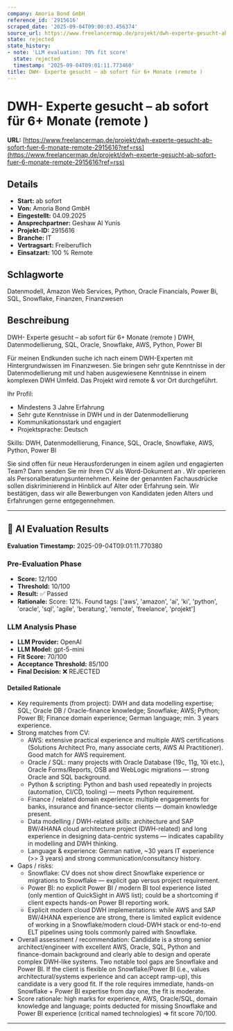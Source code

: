 ```yaml
---
company: Amoria Bond GmbH
reference_id: '2915616'
scraped_date: '2025-09-04T09:00:03.456374'
source_url: https://www.freelancermap.de/projekt/dwh-experte-gesucht-ab-sofort-fuer-6-monate-remote-2915616?ref=rss
state: rejected
state_history:
- note: 'LLM evaluation: 70% fit score'
  state: rejected
  timestamp: '2025-09-04T09:01:11.773460'
title: DWH- Experte gesucht – ab sofort für 6+ Monate (remote )
---
```



# DWH- Experte gesucht – ab sofort für 6+ Monate (remote )
**URL:** [https://www.freelancermap.de/projekt/dwh-experte-gesucht-ab-sofort-fuer-6-monate-remote-2915616?ref=rss](https://www.freelancermap.de/projekt/dwh-experte-gesucht-ab-sofort-fuer-6-monate-remote-2915616?ref=rss)
## Details
- **Start:** ab sofort
- **Von:** Amoria Bond GmbH
- **Eingestellt:** 04.09.2025
- **Ansprechpartner:** Geshaw Al Yunis
- **Projekt-ID:** 2915616
- **Branche:** IT
- **Vertragsart:** Freiberuflich
- **Einsatzart:** 100
                                                % Remote

## Schlagworte
Datenmodell, Amazon Web Services, Python, Oracle Financials, Power Bi, SQL, Snowflake, Finanzen, Finanzwesen

## Beschreibung
DWH- Experte gesucht – ab sofort für 6+ Monate (remote )
DWH, Datenmodellierung, SQL, Oracle, Snowflake, AWS, Python, Power BI

Für meinen Endkunden suche ich nach einem DWH-Experten mit Hintergrundwissen im Finanzwesen. Sie bringen sehr gute Kenntnisse in der Datenmodellierung mit und haben ausgewiesene Kenntnisse in einem komplexen DWH Umfeld. Das Projekt wird remote & vor Ort durchgeführt.

Ihr Profil:

- Mindestens 3 Jahre Erfahrung
- Sehr gute Kenntnisse in DWH und in der Datenmodellierung
- Kommunikationsstark und engagiert
- Projektsprache: Deutsch

Skills: DWH, Datenmodellierung, Finance, SQL, Oracle, Snowflake, AWS, Python, Power BI

Sie sind offen für neue Herausforderungen in einem agilen und engagierten Team? Dann senden Sie mir Ihren CV als Word-Dokument an .
Wir operieren als Personalberatungsunternehmen. Keine der genannten Fachausdrücke sollen diskriminierend in Hinblick auf Alter oder Erfahrung sein. Wir bestätigen, dass wir alle Bewerbungen von Kandidaten jeden Alters und Erfahrungen gerne entgegennehmen.

---

## 🤖 AI Evaluation Results

**Evaluation Timestamp:** 2025-09-04T09:01:11.770380

### Pre-Evaluation Phase
- **Score:** 12/100
- **Threshold:** 10/100
- **Result:** ✅ Passed
- **Rationale:** Score: 12%. Found tags: ['aws', 'amazon', 'ai', 'ki', 'python', 'oracle', 'sql', 'agile', 'beratung', 'remote', 'freelance', 'projekt']

### LLM Analysis Phase
- **LLM Provider:** OpenAI
- **LLM Model:** gpt-5-mini
- **Fit Score:** 70/100
- **Acceptance Threshold:** 85/100
- **Final Decision:** ❌ REJECTED

#### Detailed Rationale
- Key requirements (from project): DWH and data modelling expertise; SQL; Oracle DB / Oracle-finance knowledge; Snowflake; AWS; Python; Power BI; Finance domain experience; German language; min. 3 years experience.
- Strong matches from CV:
  - AWS: extensive practical experience and multiple AWS certifications (Solutions Architect Pro, many associate certs, AWS AI Practitioner). Good match for AWS requirement.
  - Oracle / SQL: many projects with Oracle Database (19c, 11g, 10i etc.), Oracle Forms/Reports, OSB and WebLogic migrations — strong Oracle and SQL background.
  - Python & scripting: Python and bash used repeatedly in projects (automation, CI/CD, tooling) — meets Python requirement.
  - Finance / related domain experience: multiple engagements for banks, insurance and finance-sector clients — domain knowledge present.
  - Data modelling / DWH-related skills: architecture and SAP BW/4HANA cloud architecture project (DWH-related) and long experience in designing data-centric systems — indicates capability in modelling and DWH thinking.
  - Language & experience: German native, ~30 years IT experience (>> 3 years) and strong communication/consultancy history.
- Gaps / risks:
  - Snowflake: CV does not show direct Snowflake experience or migrations to Snowflake — explicit gap versus project requirement.
  - Power BI: no explicit Power BI / modern BI tool experience listed (only mention of QuickSight in AWS list); could be a shortcoming if client expects hands-on Power BI reporting work.
  - Explicit modern cloud DWH implementations: while AWS and SAP BW/4HANA experience are strong, there is limited explicit evidence of working in a Snowflake/modern cloud-DWH stack or end-to-end ELT pipelines using tools commonly paired with Snowflake.
- Overall assessment / recommendation: Candidate is a strong senior architect/engineer with excellent AWS, Oracle, SQL, Python and finance-domain background and clearly able to design and operate complex DWH-like systems. Two notable tool gaps are Snowflake and Power BI. If the client is flexible on Snowflake/Power BI (i.e., values architectural/systems experience and can accept ramp-up), this candidate is a very good fit. If the role requires immediate, hands-on Snowflake + Power BI expertise from day one, the fit is moderate.
- Score rationale: high marks for experience, AWS, Oracle/SQL, domain knowledge and language; points deducted for missing Snowflake and Power BI experience (critical named technologies) => fit score 70/100.

---
